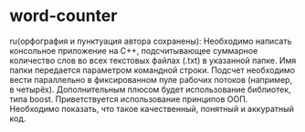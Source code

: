 # word-counter

ru(орфография и пунктуация автора сохранены):
  Необходимо написать консольное приложение на С++, подсчитывающее суммарное количество слов во всех текстовых файлах (.txt) в указанной папке. Имя папки передается параметром командной строки. Подсчет необходимо вести параллельно в фиксированном пуле рабочих потоков (например, в четырёх).
Дополнительным плюсом будет использование библиотек, типа boost. Приветствуется использование принципов ООП.
Необходимо показать, что такое качественный, понятный и аккуратный код.
